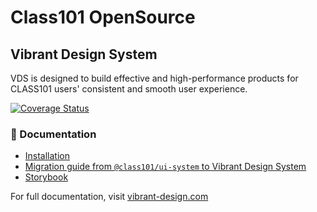 # Class101 OpenSource

## Vibrant Design System

VDS is designed to build effective and high-performance products for CLASS101 users' consistent and smooth user experience.

[![Coverage Status](https://coveralls.io/repos/github/pedaling/opensource/badge.svg?branch=main&t=qxg8u7)](https://coveralls.io/github/pedaling/opensource?branch=main)

### 📖 Documentation
- [Installation](https://www.vibrant-design.com/docs/getting-started/installation)
- [Migration guide from `@class101/ui-system` to Vibrant Design System](https://www.vibrant-design.com/docs/migration/migration-from-ui-system)
- [Storybook](https://vibrant-storybook.class101.net/)

For full documentation, visit [vibrant-design.com](https://www.vibrant-design.com)
